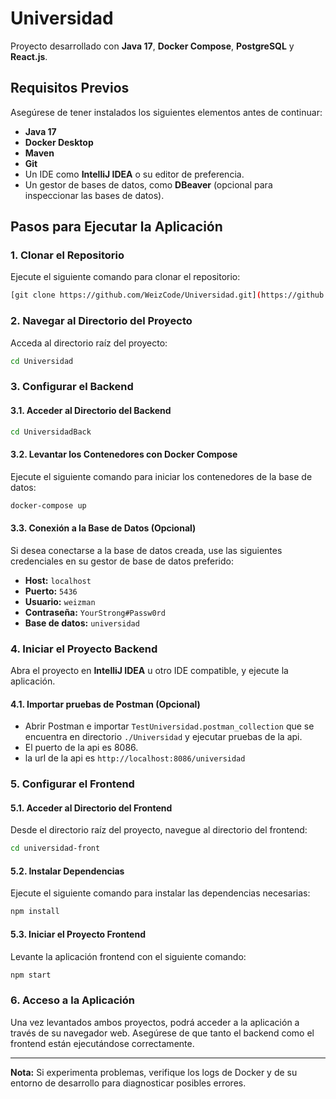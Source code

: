 # Universidad

Proyecto desarrollado con **Java 17**, **Docker Compose**, **PostgreSQL** y **React.js**.

## Requisitos Previos

Asegúrese de tener instalados los siguientes elementos antes de continuar:

- **Java 17**
- **Docker Desktop**
- **Maven**
- **Git**
- Un IDE como **IntelliJ IDEA** o su editor de preferencia.
- Un gestor de bases de datos, como **DBeaver** (opcional para inspeccionar las bases de datos).

## Pasos para Ejecutar la Aplicación

### 1. Clonar el Repositorio

Ejecute el siguiente comando para clonar el repositorio:

```bash
[git clone https://github.com/WeizCode/Universidad.git](https://github.com/weizmanfabian/Universidad.git)
```

### 2. Navegar al Directorio del Proyecto

Acceda al directorio raíz del proyecto:

```bash
cd Universidad
```

### 3. Configurar el Backend

#### 3.1. Acceder al Directorio del Backend

```bash
cd UniversidadBack
```

#### 3.2. Levantar los Contenedores con Docker Compose

Ejecute el siguiente comando para iniciar los contenedores de la base de datos:

```bash
docker-compose up
```

#### 3.3. Conexión a la Base de Datos (Opcional)

Si desea conectarse a la base de datos creada, use las siguientes credenciales en su gestor de base de datos preferido:

- **Host:** `localhost`
- **Puerto:** `5436`
- **Usuario:** `weizman`
- **Contraseña:** `YourStrong#Passw0rd`
- **Base de datos:** `universidad`

### 4. Iniciar el Proyecto Backend

Abra el proyecto en **IntelliJ IDEA** u otro IDE compatible, y ejecute la aplicación.

#### 4.1. Importar pruebas de Postman (Opcional)
 - Abrir Postman e importar `TestUniversidad.postman_collection` que se encuentra en directorio `./Universidad` y ejecutar pruebas de la api.
 - El puerto de la api es 8086.
 - la url de la api es `http://localhost:8086/universidad`

### 5. Configurar el Frontend

#### 5.1. Acceder al Directorio del Frontend

Desde el directorio raíz del proyecto, navegue al directorio del frontend:

```bash
cd universidad-front
```

#### 5.2. Instalar Dependencias

Ejecute el siguiente comando para instalar las dependencias necesarias:

```bash
npm install
```

#### 5.3. Iniciar el Proyecto Frontend

Levante la aplicación frontend con el siguiente comando:

```bash
npm start
```

### 6. Acceso a la Aplicación

Una vez levantados ambos proyectos, podrá acceder a la aplicación a través de su navegador web. Asegúrese de que tanto el backend como el frontend están ejecutándose correctamente.

---

**Nota:** Si experimenta problemas, verifique los logs de Docker y de su entorno de desarrollo para diagnosticar posibles errores.
